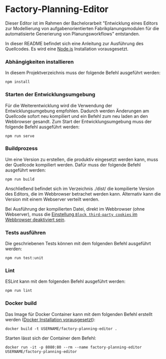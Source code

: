 # Factory-Planning-Editor

Dieser Editor ist im Rahmen der Bachelorarbeit "Entwicklung eines Editors zur Modellierung von aufgabenorientierten Fabrikplanungsmodulen für die automatisierte Generierung von Planungsworkflows" entstanden.

In dieser README befindet sich eine Anleitung zur Ausführung des Quellcodes. Es wird eine [Node.js](https://nodejs.org/en/) Installation vorausgesetzt.

### Abhängigkeiten installieren
In diesem Projektverzeichnis muss der folgende Befehl ausgeführt werden:
```
npm install
```

### Starten der Entwicklungsumgebung
Für die Weiterentwicklung wird die Verwendung der Entwicklungsumgebung empfohlen. Dadurch werden Änderungen am Quellcode sofort neu kompiliert und ein Befehl zum neu laden an den Webbrowser gesandt.
Zum Start der Entwicklungsumgebung muss der folgende Befehl ausgeführt werden:
```
npm run serve
```

### Buildprozess
Um eine Version zu erstellen, die produktiv eingesetzt werden kann, muss der Quellcode kompiliert werden.
Dafür muss der folgende Befehl ausgeführt werden:
```
npm run build
```
Anschließend befindet sich im Verzeichnis ./dist/ die kompilierte Version des Editors, die im Webbrowser betrachet werden kann.
Alternativ kann die Version mit einem Webserver verteilt werden.

Bei Ausführung der kompilierten Datei, direkt im Webbrowser (ohne Webserver), muss die [Einstellung `Block third-party cookies` im Webbrowser deaktiviert sein](https://www.chromium.org/for-testers/bug-reporting-guidelines/uncaught-securityerror-failed-to-read-the-localstorage-property-from-window-access-is-denied-for-this-document).

### Tests ausführen
Die geschriebenen Tests können mit dem folgenden Befehl ausgeführt werden:
```
npm run test:unit
```

### Lint
ESLint kann mit dem folgenden Befehl ausgeführt werden:
```
npm run lint
```

### Docker build
Das Image für Docker Container kann mit dem folgenden Befehl erstellt werden ([Docker Installation vorausgesetzt](https://www.docker.com/)):
```
docker build -t USERNAME/factory-planning-editor .
```

Starten lässt sich der Container dem Befehl:
```
docker run -it -p 8080:80 --rm --name factory-planning-editor USERNAME/factory-planning-editor
```
